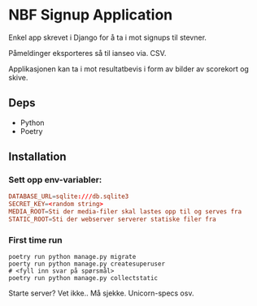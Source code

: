 NBF Signup Application
======================

Enkel app skrevet i Django for å ta i mot signups til stevner.

Påmeldinger eksporteres så til ianseo via. CSV.

Applikasjonen kan ta i mot resultatbevis i form av bilder av scorekort og skive.

Deps
-----

- Python
- Poetry


Installation
-------------

### Sett opp env-variabler:

```toml
DATABASE_URL=sqlite:///db.sqlite3
SECRET_KEY=<random string>
MEDIA_ROOT=Sti der media-filer skal lastes opp til og serves fra
STATIC_ROOT=Sti der webserver serverer statiske filer fra
```

### First time run
```shell
poetry run python manage.py migrate
poerty run python manage.py createsuperuser
# <fyll inn svar på spørsmål>
poetry run python manage.py collectstatic
```

Starte server? Vet ikke.. Må sjekke. Unicorn-specs osv.